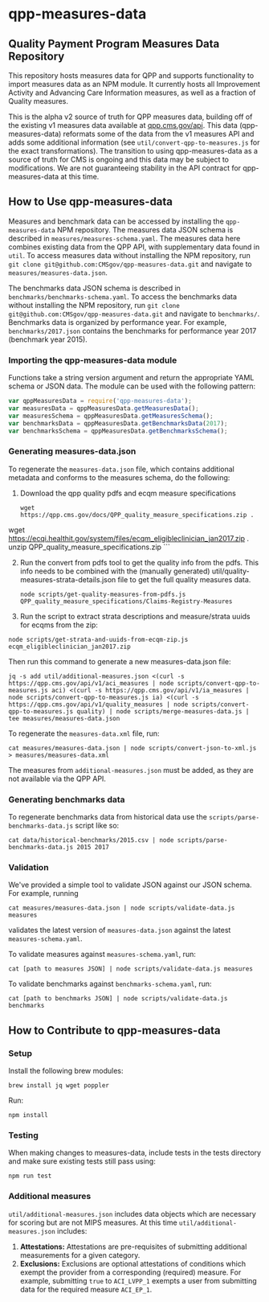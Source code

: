 # qpp-measures-data

## Quality Payment Program Measures Data Repository

This repository hosts measures data for QPP and supports functionality to import
measures data as an NPM module. It currently hosts all Improvement Activity and
Advancing Care Information measures, as well as a fraction of Quality measures.

This is the alpha v2 source of truth for QPP measures data, building off of the
existing v1 measures data available at [qpp.cms.gov/api](qpp.cms.gov/api).
This data (qpp-measures-data) reformats some of the data from the v1 measures
API and adds some additional information (see `util/convert-qpp-to-measures.js`
for the exact transformations). The transition to using qpp-measures-data as a
source of truth for CMS is ongoing and this data may be subject to
modifications. We are not guaranteeing stability in the API contract for
qpp-measures-data at this time.

## How to Use qpp-measures-data

Measures and benchmark data can be accessed by installing the `qpp-measures-data` NPM repository.
The measures data JSON schema is described in `measures/measures-schema.yaml`. The
measures data here combines existing data from the QPP API, with supplementary data
found in `util`. To access measures data without installing the NPM repository,
run `git clone git@github.com:CMSgov/qpp-measures-data.git` and navigate to
`measures/measures-data.json`.

The benchmarks data JSON schema is described in `benchmarks/benchmarks-schema.yaml`.
To access the benchmarks data without installing the NPM repository,
run `git clone git@github.com:CMSgov/qpp-measures-data.git` and
navigate to `benchmarks/`. Benchmarks data is organized by performance year.
For example, `benchmarks/2017.json` contains the benchmarks for performance year 2017
(benchmark year 2015).

### Importing the qpp-measures-data module
Functions take a string version argument and return the appropriate YAML schema or JSON data.
The module can be used with the following pattern:
```javascript
var qppMeasuresData = require('qpp-measures-data');
var measuresData = qppMeasuresData.getMeasuresData();
var measuresSchema = qppMeasuresData.getMeasuresSchema();
var benchmarksData = qppMeasuresData.getBenchmarksData(2017);
var benchmarksSchema = qppMeasuresData.getBenchmarksSchema();
```

### Generating measures-data.json
To regenerate the `measures-data.json` file, which contains additional metadata and conforms to
the measures schema, do the following:

1. Download the qpp quality pdfs and ecqm measure specifications
	```
	wget https://qpp.cms.gov/docs/QPP_quality_measure_specifications.zip .
  wget https://ecqi.healthit.gov/system/files/ecqm_eligibleclinician_jan2017.zip .
	unzip QPP_quality_measure_specifications.zip
	```

2. Run the convert from pdfs tool to get the quality info from the pdfs. This info needs to be combined with the (manually generated) util/quality-measures-strata-details.json file to get the full quality measures data.
	```
	node scripts/get-quality-measures-from-pdfs.js QPP_quality_measure_specifications/Claims-Registry-Measures
	```

3. Run the script to extract strata descriptions and measure/strata uuids for ecqms from the zip:
  ```
  node scripts/get-strata-and-uuids-from-ecqm-zip.js ecqm_eligibleclinician_jan2017.zip
  ```

Then run this command to generate a new measures-data.json file:

```
jq -s add util/additional-measures.json <(curl -s https://qpp.cms.gov/api/v1/aci_measures | node scripts/convert-qpp-to-measures.js aci) <(curl -s https://qpp.cms.gov/api/v1/ia_measures | node scripts/convert-qpp-to-measures.js ia) <(curl -s https://qpp.cms.gov/api/v1/quality_measures | node scripts/convert-qpp-to-measures.js quality) | node scripts/merge-measures-data.js | tee measures/measures-data.json
```

To regenerate the `measures-data.xml` file, run:
```
cat measures/measures-data.json | node scripts/convert-json-to-xml.js > measures/measures-data.xml
```

The measures from `additional-measures.json` must be added, as they are not available via the QPP API.

### Generating benchmarks data
To regenerate benchmarks data from historical data use the `scripts/parse-benchmarks-data.js` script
like so:
```
cat data/historical-benchmarks/2015.csv | node scripts/parse-benchmarks-data.js 2015 2017
```

### Validation

We've provided a simple tool to validate JSON against our JSON schema.
For example, running
```
cat measures/measures-data.json | node scripts/validate-data.js measures
```
validates the latest version of `measures-data.json` against the latest `measures-schema.yaml`.

To validate measures against `measures-schema.yaml`, run:
```
cat [path to measures JSON] | node scripts/validate-data.js measures
```
To validate benchmarks against `benchmarks-schema.yaml`, run:
```
cat [path to benchmarks JSON] | node scripts/validate-data.js benchmarks
```

## How to Contribute to qpp-measures-data

### Setup

Install the following brew modules:
```
brew install jq wget poppler
```

Run:
```
npm install
```

### Testing

When making changes to measures-data, include tests in the tests directory and make sure existing tests still pass using:

```
npm run test
```

### Additional measures

`util/additional-measures.json` includes data objects which are necessary for scoring but are not MIPS measures. At this time `util/additional-measures.json` includes:

1. **Attestations:** Attestations are pre-requisites of submitting additional measurements for a given category.
2. **Exclusions:** Exclusions are optional attestations of conditions which exempt the provider from a corresponding (required) measure. For example, submitting `true` to `ACI_LVPP_1` exempts a user from submitting data for the required measure `ACI_EP_1`.
